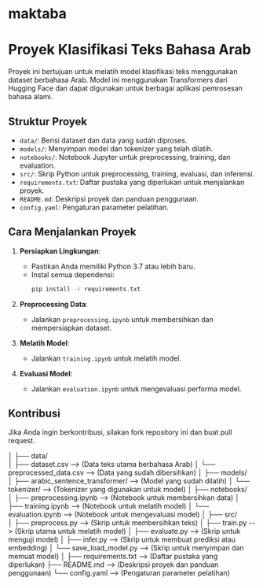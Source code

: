 # maktaba

# Proyek Klasifikasi Teks Bahasa Arab

Proyek ini bertujuan untuk melatih model klasifikasi teks menggunakan dataset berbahasa Arab. Model ini menggunakan Transformers dari Hugging Face dan dapat digunakan untuk berbagai aplikasi pemrosesan bahasa alami.

## Struktur Proyek

- `data/`: Berisi dataset dan data yang sudah diproses.
- `models/`: Menyimpan model dan tokenizer yang telah dilatih.
- `notebooks/`: Notebook Jupyter untuk preprocessing, training, dan evaluation.
- `src/`: Skrip Python untuk preprocessing, training, evaluasi, dan inferensi.
- `requirements.txt`: Daftar pustaka yang diperlukan untuk menjalankan proyek.
- `README.md`: Deskripsi proyek dan panduan penggunaan.
- `config.yaml`: Pengaturan parameter pelatihan.

## Cara Menjalankan Proyek

1. **Persiapkan Lingkungan**:
   - Pastikan Anda memiliki Python 3.7 atau lebih baru.
   - Instal semua dependensi:
     ```bash
     pip install -r requirements.txt
     ```

2. **Preprocessing Data**:
   - Jalankan `preprocessing.ipynb` untuk membersihkan dan mempersiapkan dataset.

3. **Melatih Model**:
   - Jalankan `training.ipynb` untuk melatih model.

4. **Evaluasi Model**:
   - Jalankan `evaluation.ipynb` untuk mengevaluasi performa model.

## Kontribusi

Jika Anda ingin berkontribusi, silakan fork repository ini dan buat pull request.


│
├── data/  
│   ├── dataset.csv              --> (Data teks utama berbahasa Arab)
│   └── preprocessed_data.csv    --> (Data yang sudah dibersihkan)
│
├── models/  
│   ├── arabic_sentence_transformer/  --> (Model yang sudah dilatih)
│   └── tokenizer/                --> (Tokenizer yang digunakan untuk model)
│
├── notebooks/  
│   ├── preprocessing.ipynb       --> (Notebook untuk membersihkan data)
│   ├── training.ipynb            --> (Notebook untuk melatih model)
│   └── evaluation.ipynb          --> (Notebook untuk mengevaluasi model)
│
├── src/  
│   ├── preprocess.py             --> (Skrip untuk membersihkan teks)
│   ├── train.py                  --> (Skrip utama untuk melatih model)
│   ├── evaluate.py               --> (Skrip untuk menguji model)
│   ├── infer.py                  --> (Skrip untuk membuat prediksi atau embedding)
│   └── save_load_model.py        --> (Skrip untuk menyimpan dan memuat model)
│
├── requirements.txt              --> (Daftar pustaka yang diperlukan)
├── README.md                     --> (Deskripsi proyek dan panduan penggunaan)
└── config.yaml                   --> (Pengaturan parameter pelatihan)

